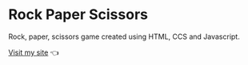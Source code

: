 # Rock Paper Scissors

Rock, paper, scissors game created using HTML, CCS and Javascript.

[Visit my site](https://l4hmm.github.io/odin_rps/) 👈
